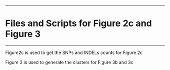 *** 
# Files and Scripts for Figure 2c and Figure 3
***

Figure2c is used to get the SNPs and INDELs counts for Figure 2c

Figure 3 is used to generate the clusters for Figure 3b and 3c